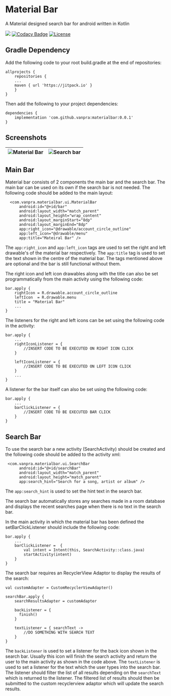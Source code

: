 # Material Bar
A Material designed search bar for android written in Kotlin

[![](https://jitpack.io/v/vanpra/materialbar.svg)](https://jitpack.io/#vanpra/materialbar)
[![Codacy Badge](https://api.codacy.com/project/badge/Grade/53d0a2339a77489b83a42478f516b9ea)](https://app.codacy.com/app/pranav.maganti/materialbar?utm_source=github.com&utm_medium=referral&utm_content=vanpra/materialbar&utm_campaign=Badge_Grade_Dashboard)
[![License](https://img.shields.io/badge/License-Apache%202.0-blue.svg)](https://opensource.org/licenses/Apache-2.0)

## Gradle Dependency
Add the following code to your root build.gradle at the end of repositories:

	allprojects {
	    repositories {
		...
		maven { url 'https://jitpack.io' }
	    }
	}

Then add the following to your project dependencies:

	dependencies {
	    implementation 'com.github.vanpra:materialbar:0.0.1'
	}

## Screenshots

|  ![Material Bar](https://i.ibb.co/5hrqpv9/Screenshot-20190821-130222.png)|  ![Search bar](https://i.ibb.co/qncK5fn/Screenshot-20190821-130249.png)|
|--|--|

## Main Bar
Material bar consists of 2 components the main bar and the search bar. The main bar can be used on its own if the search bar is not needed. The following code should be added to the main layout:

      <com.vanpra.materialbar.ui.MaterialBar  
		  android:id="@+id/bar"  
		  android:layout_width="match_parent"  
		  android:layout_height="wrap_content"  
		  android:layout_marginStart="8dp"  
		  android:layout_marginEnd="8dp"  
		  app:right_icon="@drawable/account_circle_outline"  
		  app:left_icon="@drawable/menu"
		  app:title="Mateiral Bar" />
		  
The `app:right_icon` and `app:left_icon` tags are used to set the right and left drawable's of the material bar respectively.
The `app:title` tag is used to set the text shown in the centre of the material bar.
The tags mentioned above are optional and the bar is still functional without them.

The right icon and left icon drawables along with the title can also be set programmatically from the main activity using the following code:

    bar.apply {
	    rightIcon = R.drawable.account_circle_outline
	    leftIcon  = R.drawable.menu
	    title = "Material Bar"
	    ...
    }

The listeners for the right and left icons can be set using the following code in the activity:

    bar.apply {
	    ...
	    rightIconListener = {
		    //INSERT CODE TO BE EXECUTED ON RIGHT ICON CLICK
	    }
	    
	    leftIconListener = {
		    //INSERT CODE TO BE EXECUTED ON LEFT ICON CLICK
	    }
	    ...
    }

A listener for the bar itself can also be set using the following code:

    bar.apply {
	    ...
	    barClickListener = {
		    //INSERT CODE TO BE EXECUTED BAR CLICK
	    }
    }
 ## Search Bar
To use the search bar a new activity (SearchActivity) should be created and the following code should be added to the activity xml:

     <com.vanpra.materialbar.ui.SearchBar  
		  android:id="@+id/searchBar"  
	      android:layout_width="match_parent"  
	      android:layout_height="match_parent"  
	      app:search_hint="Search for a song, artist or album" />

The `app:search_hint` is used to set the hint text in the search bar.

The search bar automatically stores any searches made in a room database and displays the recent searches page when there is no text in the search bar.

In the main activity in which the material bar has been defined the setBarClickListener should include the following code:

    bar.apply {
	    ...
	    barClickListener =  {
		    val intent = Intent(this, SearchActivity::class.java)  
			startActivity(intent)
	    }
    }

The search bar requires an RecyclerView Adaptor to display the results of the search:

    val customAdapter = CustomRecyclerViewAdapter()
    
    searchBar.apply {
	    searchResultsAdapter = customAdapter
	    
	    backListener = {  
		  finish()  
		}
		
		textListener = { searchText ->
			//DO SOMETHING WITH SEARCH TEXT
		}
    }
   
 The `backListener` is used to set a listener for the back icon shown in the search bar. Usually this icon will finish the search activity and return the user to the main activity as shown in the code above.
The `textListener` is used to set a listener for the text which the user types into the search bar. The listener should filter the list of all results depending on the `searchText` which is returned to the listener. The filtered list of results should then be submitted to the custom recyclerview adaptor which will update the search results.
